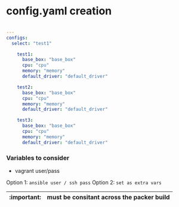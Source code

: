 # config.yaml creation

```yaml

---
configs:
  select: "test1"

    test1:
      base_box: "base_box"
      cpu: "cpu"
      memory: "memory"
      default_driver: "default_driver"

    test2:
      base_box: "base_box"
      cpu: "cpu"
      memory: "memory"
      default_driver: "default_driver"

    test3:
      base_box: "base_box"
      cpu: "cpu"
      memory: "memory"
      default_driver: "default_driver"
```

### Variables to consider

- vagrant user/pass

Option 1: `ansible user / ssh pass`
Option 2: `set as extra vars`

| :important:   | must be consitant across the packer build |
|---------------|:------------------------|


